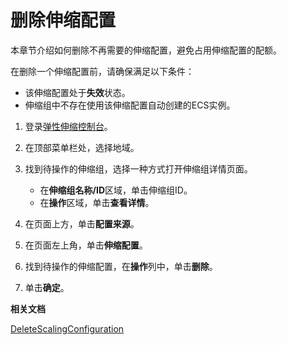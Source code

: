 # 删除伸缩配置

本章节介绍如何删除不再需要的伸缩配置，避免占用伸缩配置的配额。

在删除一个伸缩配置前，请确保满足以下条件：

-   该伸缩配置处于**失效**状态。
-   伸缩组中不存在使用该伸缩配置自动创建的ECS实例。

1.  登录[弹性伸缩控制台](https://essnew.console.aliyun.com/)。

2.  在顶部菜单栏处，选择地域。

3.  找到待操作的伸缩组，选择一种方式打开伸缩组详情页面。

    -   在**伸缩组名称/ID**区域，单击伸缩组ID。
    -   在**操作**区域，单击**查看详情**。
4.  在页面上方，单击**配置来源**。

5.  在页面左上角，单击**伸缩配置**。

6.  找到待操作的伸缩配置，在**操作**列中，单击**删除**。

7.  单击**确定**。


**相关文档**  


[DeleteScalingConfiguration](/intl.zh-CN/API参考/伸缩配置/DeleteScalingConfiguration.md)

